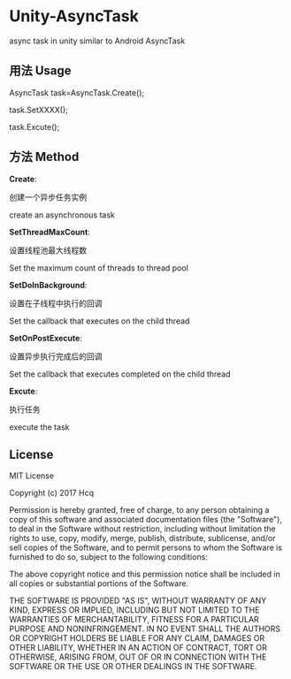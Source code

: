 # Unity-AsyncTask
async task in unity  similar to  Android AsyncTask

## 用法 Usage

AsyncTask task=AsyncTask.Create();

task.SetXXXX();

task.Excute();

## 方法 Method

**Create**:

创建一个异步任务实例

create an asynchronous task

**SetThreadMaxCount**:

设置线程池最大线程数

Set the maximum count of threads to thread pool

**SetDoInBackground**:

设置在子线程中执行的回调

Set the callback that executes on the child thread

**SetOnPostExecute**:

设置异步执行完成后的回调

Set the callback that executes completed on the child thread

**Excute**:

执行任务

execute the task

## License

MIT License

Copyright (c) 2017 Hcq

Permission is hereby granted, free of charge, to any person obtaining a copy
of this software and associated documentation files (the "Software"), to deal
in the Software without restriction, including without limitation the rights
to use, copy, modify, merge, publish, distribute, sublicense, and/or sell
copies of the Software, and to permit persons to whom the Software is
furnished to do so, subject to the following conditions:

The above copyright notice and this permission notice shall be included in all
copies or substantial portions of the Software.

THE SOFTWARE IS PROVIDED "AS IS", WITHOUT WARRANTY OF ANY KIND, EXPRESS OR
IMPLIED, INCLUDING BUT NOT LIMITED TO THE WARRANTIES OF MERCHANTABILITY,
FITNESS FOR A PARTICULAR PURPOSE AND NONINFRINGEMENT. IN NO EVENT SHALL THE
AUTHORS OR COPYRIGHT HOLDERS BE LIABLE FOR ANY CLAIM, DAMAGES OR OTHER
LIABILITY, WHETHER IN AN ACTION OF CONTRACT, TORT OR OTHERWISE, ARISING FROM,
OUT OF OR IN CONNECTION WITH THE SOFTWARE OR THE USE OR OTHER DEALINGS IN THE
SOFTWARE.
